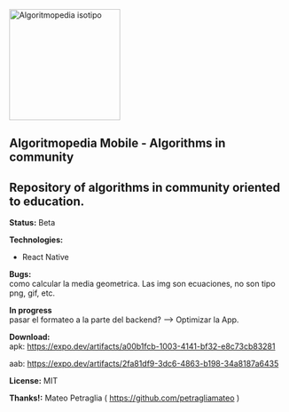 <img src="https://i0.wp.com/algoritmopedia.org/wp-content/uploads/2022/06/algoritmopediaclaro.png?w=951&ssl=1" alt="Algoritmopedia isotipo" width="200px"/>

## Algoritmopedia Mobile - Algorithms in community
**Repository of algorithms in community oriented to education.**
---

**Status:** Beta

**Technologies:**
- React Native

**Bugs:**<br>
como calcular la media geometrica. Las img son ecuaciones, no son tipo png, gif, etc.

**In progress**<br>
pasar el formateo a la parte del backend? --> Optimizar la App.

**Download:**<br>
apk: https://expo.dev/artifacts/a00b1fcb-1003-4141-bf32-e8c73cb83281

aab: https://expo.dev/artifacts/2fa81df9-3dc6-4863-b198-34a8187a6435

**License:** MIT

**Thanks!:** Mateo Petraglia ( https://github.com/petragliamateo )
